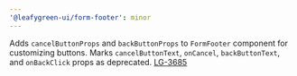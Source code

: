 ```yaml
---
'@leafygreen-ui/form-footer': minor
---
```


Adds `cancelButtonProps` and `backButtonProps` to `FormFooter` component for customizing buttons.
Marks `cancelButtonText`, `onCancel`, `backButtonText`, and `onBackClick` props as deprecated.
[LG-3685](https://jira.mongodb.org/browse/LG-3685)